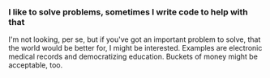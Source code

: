 ### I like to solve problems, sometimes I write code to help with that

<!--
**danehammer/danehammer** is a ✨ _special_ ✨ repository because its `README.md` (this file) appears on your GitHub profile.

Here are some ideas to get you started:

- 🔭 I’m currently working on ...
- 🌱 I’m currently learning ...
- 👯 I’m looking to collaborate on ...
- 🤔 I’m looking for help with ...
- 💬 Ask me about ...
- 📫 How to reach me: ...
- 😄 Pronouns: ...
- ⚡ Fun fact: ...
-->

I'm not looking, per se, but if you've got an important problem to solve, that the world would be better for, I might be interested. Examples are electronic medical records and democratizing education. Buckets of money might be acceptable, too.
